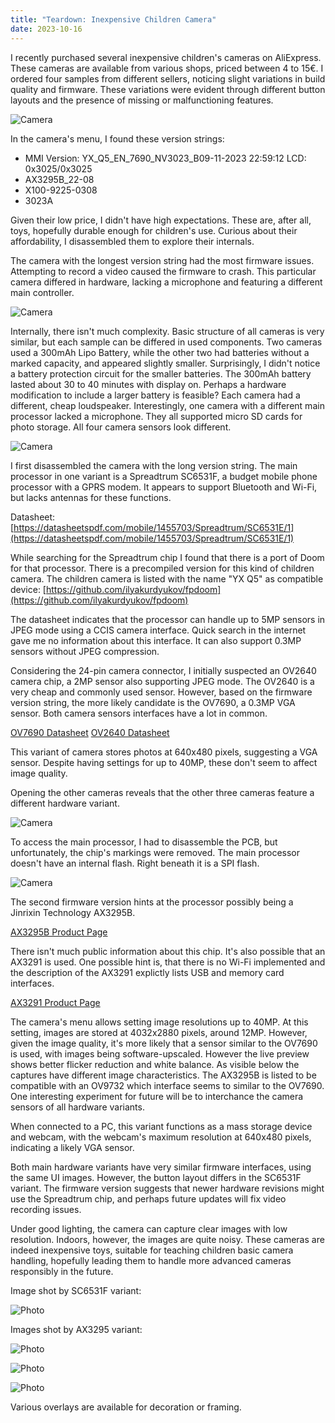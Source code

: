```yaml
---
title: "Teardown: Inexpensive Children Camera"
date: 2023-10-16
---
```


I recently purchased several inexpensive children's cameras on AliExpress. These cameras are available from various shops, priced between 4 to 15€. I ordered four samples from different sellers, noticing slight variations in build quality and firmware. These variations were evident through different button layouts and the presence of missing or malfunctioning features.

![Camera](/assets/2023-10-16/Camera1.jpg)

In the camera's menu, I found these version strings:

- MMI Version: YX_Q5_EN_7690_NV3023_B09-11-2023 22:59:12 LCD: 0x3025/0x3025
- AX3295B_22-08
- X100-9225-0308
- 3023A

Given their low price, I didn't have high expectations. These are, after all, toys, hopefully durable enough for children's use. Curious about their affordability, I disassembled them to explore their internals.

The camera with the longest version string had the most firmware issues. Attempting to record a video caused the firmware to crash. This particular camera differed in hardware, lacking a microphone and featuring a different main controller. 

![Camera](/assets/2023-10-16/Camera2.jpg)

Internally, there isn't much complexity. Basic structure of all cameras is very similar, but each sample can be differed in used components. Two cameras used a 300mAh Lipo Battery, while the other two had batteries without a marked capacity, and appeared slightly smaller. Surprisingly, I didn't notice a battery protection circuit for the smaller batteries. The 300mAh battery lasted about 30 to 40 minutes with display on. Perhaps a hardware modification to include a larger battery is feasible? Each camera had a different, cheap loudspeaker. Interestingly, one camera with a different main processor lacked a microphone. They all supported micro SD cards for photo storage. All four camera sensors look different.

![Camera](/assets/2023-10-16/Camera3.jpg)

I first disassembled the camera with the long version string. The main processor in one variant is a Spreadtrum SC6531F, a budget mobile phone processor with a GPRS modem. It appears to support Bluetooth and Wi-Fi, but lacks antennas for these functions.

Datasheet: [https://datasheetspdf.com/mobile/1455703/Spreadtrum/SC6531E/1](https://datasheetspdf.com/mobile/1455703/Spreadtrum/SC6531E/1)

While searching for the Spreadtrum chip I found that there is a port of Doom for that processor. There is a precompiled version for this kind of children camera. The children camera is listed with the name "YX Q5" as compatible device: [https://github.com/ilyakurdyukov/fpdoom](https://github.com/ilyakurdyukov/fpdoom)

The datasheet indicates that the processor can handle up to 5MP sensors in JPEG mode using a CCIS camera interface. Quick search in the internet gave me no information about this interface. It can also support 0.3MP sensors without JPEG compression.

Considering the 24-pin camera connector, I initially suspected an OV2640 camera chip, a 2MP sensor also supporting JPEG mode. The OV2640 is a very cheap and commonly used sensor. However, based on the firmware version string, the more likely candidate is the OV7690, a 0.3MP VGA sensor. Both camera sensors interfaces have a lot in common.

[OV7690 Datasheet](http://aitendo3.sakura.ne.jp/aitendo_data/product_img/camera/OV7690/ov7690_full.pdf)
[OV2640 Datasheet](https://www.uctronics.com/download/OV2640_DS.pdf)

This variant of camera stores photos at 640x480 pixels, suggesting a VGA sensor. Despite having settings for up to 40MP, these don't seem to affect image quality.

Opening the other cameras reveals that the other three cameras feature a different hardware variant.

![Camera](/assets/2023-10-16/Camera4.jpg)

To access the main processor, I had to disassemble the PCB, but unfortunately, the chip's markings were removed. The main processor doesn't have an internal flash. Right beneath it is a SPI flash.

![Camera](/assets/2023-10-16/Camera5.jpg)

The second firmware version hints at the processor possibly being a Jinrixin Technology AX3295B.

[AX3295B Product Page](https://en.jrxchip.com/product/10.html)

There isn't much public information about this chip. It's also possible that an AX3291 is used. One possible hint is, that there is no Wi-Fi implemented and the description of the AX3291 explictly lists USB and memory card interfaces.

[AX3291 Product Page](https://en.jrxchip.com/product/9.html)

The camera's menu allows setting image resolutions up to 40MP. At this setting, images are stored at 4032x2880 pixels, around 12MP. However, given the image quality, it's more likely that a sensor similar to the OV7690 is used, with images being software-upscaled. However the live preview shows better flicker reduction and white balance. As visible below the captures have different image characteristics. The AX3295B is listed to be compatible with an OV9732 which interface seems to similar to the OV7690. One interesting experiment for future will be to interchance the camera sensors of all hardware variants.

When connected to a PC, this variant functions as a mass storage device and webcam, with the webcam's maximum resolution at 640x480 pixels, indicating a likely VGA sensor.

Both main hardware variants have very similar firmware interfaces, using the same UI images. However, the button layout differs in the SC6531F variant. The firmware version suggests that newer hardware revisions might use the Spreadtrum chip, and perhaps future updates will fix video recording issues.

Under good lighting, the camera can capture clear images with low resolution. Indoors, however, the images are quite noisy. These cameras are indeed inexpensive toys, suitable for teaching children basic camera handling, hopefully leading them to handle more advanced cameras responsibly in the future.

Image shot by SC6531F variant:

![Photo](/assets/2023-10-16/DSC_0000289.jpg)

Images shot by AX3295 variant:

![Photo](/assets/2023-10-16/PHO00461.JPG)

![Photo](/assets/2023-10-16/PHO00473.JPG)

![Photo](/assets/2023-10-16/PHO00386.JPG)

Various overlays are available for decoration or framing.

